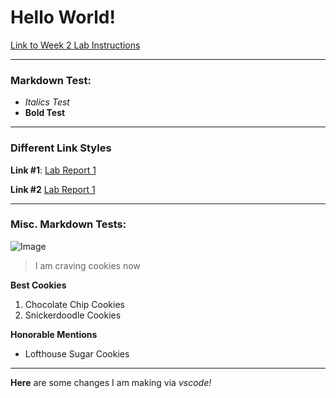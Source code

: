 # Hello World!

[Link to Week 2 Lab Instructions](https://ucsd-cse15l-w22.github.io/week/week2/)

--- 
### Markdown Test: 

* *Italics Test* 
* **Bold Test** 

---
### Different Link Styles 
**Link #1**: 
[Lab Report 1](lab-report-1-week-2.html)

**Link #2**
[Lab Report 1](https://Lillian-Ho.github.io/cse15l-lab-reports/lab-report-1-week-2.html)

---
### Misc. Markdown Tests: 

![Image](https://img.buzzfeed.com/thumbnailer-prod-us-east-1/video-api/assets/62298.jpg?output-format=auto&output-quality=auto&resize=200:*)
> I am craving cookies now 

**Best Cookies** 
1. Chocolate Chip Cookies
2. Snickerdoodle Cookies 

**Honorable Mentions**
* Lofthouse Sugar Cookies 

--- 
**Here** are some changes I am making via *vscode!*
